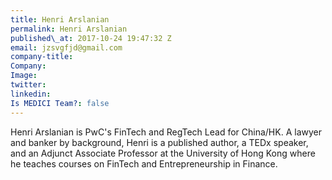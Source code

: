 ```yaml
---
title: Henri Arslanian
permalink: Henri Arslanian
published\_at: 2017-10-24 19:47:32 Z
email: jzsvgfjd@gmail.com
company-title: 
Company: 
Image: 
twitter: 
linkedin: 
Is MEDICI Team?: false
---
```


Henri Arslanian is PwC's FinTech and RegTech Lead for China/HK. A lawyer and banker by background, Henri is a published author, a TEDx speaker, and an Adjunct Associate Professor at the University of Hong Kong where he teaches courses on FinTech and Entrepreneurship in Finance.